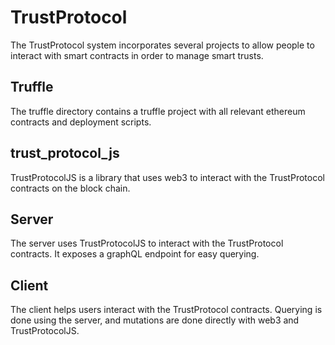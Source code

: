# TrustProtocol
The TrustProtocol system incorporates several projects to allow people to interact with smart contracts in order to manage smart trusts.

## Truffle
The truffle directory contains a truffle project with all relevant ethereum contracts and deployment scripts.

## trust_protocol_js
TrustProtocolJS is a library that uses web3 to interact with the TrustProtocol contracts on the block chain.

## Server
The server uses TrustProtocolJS to interact with the TrustProtocol contracts. It exposes a graphQL endpoint for easy querying.

## Client
The client helps users interact with the TrustProtocol contracts. Querying is done using the server, and mutations are done directly with web3 and TrustProtocolJS.

